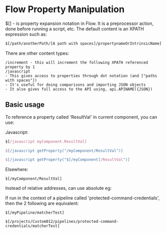 # Flow Property Manipulation #

$[] - is property expansion notation in Flow. It is a preprocessor action, done before running a script, etc. The default content is an XPATH expression such as:
```xml
$[/path/anotherPath/[A path with spaces]/propertynameOrIntrinsicName]
```
There are other content types:
```
/increment - this will increment the following XPATH referenced property by 1
/javascript
- This gives access to properties through dot notation (and ["paths with spaces"])
- It's useful for doing comparisons and importing JSON objects
- It also gives full access to the API using, api.APINAME({JSON})
```

## Basic usage ##

To reference a property called 'ResultVal' in current component, you can use:

Javascript:
```javascript
$[/javascript myComponent.ResultVal]

$[/javascript getProperty("/myComponent/ResultVal")]

$[/javascript getProperty("$[/myComponent]/ResultVal")]
```

Elsewhere:

```
$[/myComponent/ResultVal]
```

Instead of relative addresses, can use absolute eg:

If run in the context of a pipeline called 'protected-command-credentials', then the 2 following are equivalent:

```
$[/myPipeline/matcherTest]

$[/projects/Custom012/pipelines/protected-command-credentials/matcherTest]
```
